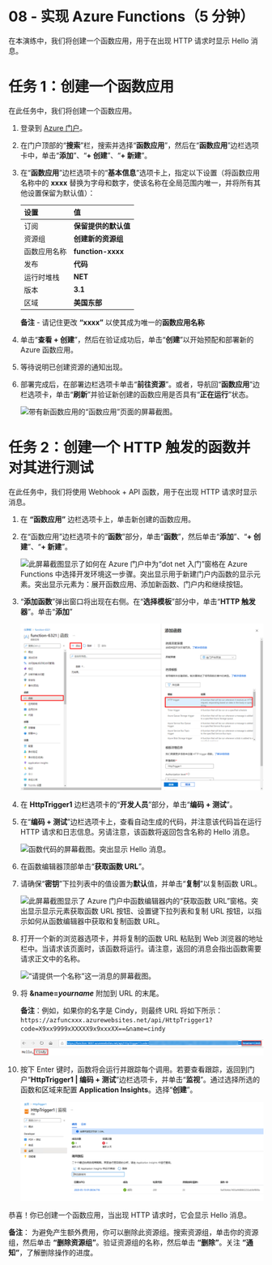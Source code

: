﻿---
wts:
    title: '08 - 实现 Azure Functions（5 分钟）'
    module: '模块 03：描述核心解决方案和管理工具'
---
# 08 - 实现 Azure Functions（5 分钟）

在本演练中，我们将创建一个函数应用，用于在出现 HTTP 请求时显示 Hello 消息。 

# 任务 1：创建一个函数应用 

在此任务中，我们将创建一个函数应用。

1. 登录到 [Azure 门户](https://portal.azure.com)。

2. 在门户顶部的“**搜索**”栏，搜索并选择“**函数应用**”，然后在“**函数应用**”边栏选项卡中，单击“**添加**”、“**+ 创建**”、“**+ 新建**”。

3. 在“**函数应用**”边栏选项卡的“**基本信息**”选项卡上，指定以下设置（将函数应用名称中的 **xxxx** 替换为字母和数字，使该名称在全局范围内唯一，并将所有其他设置保留为默认值）： 

    | 设置 | 值 |
    | -- | --|
    | 订阅 | **保留提供的默认值** |
    | 资源组 | **创建新的资源组** |
    | 函数应用名称 | **function-xxxx** |
    | 发布 | **代码** |
    | 运行时堆栈 | **NET** |
    | 版本 | **3.1** |
    | 区域 | **美国东部** |

    **备注** - 请记住更改 **“xxxx”** 以使其成为唯一的**函数应用名称**

4. 单击“**查看 + 创建**”，然后在验证成功后，单击“**创建**”以开始预配和部署新的 Azure 函数应用。

5. 等待说明已创建资源的通知出现。

6. 部署完成后，在部署边栏选项卡单击“**前往资源**”。或者，导航回“**函数应用**”边栏选项卡，单击“**刷新**”并验证新创建的函数应用是否具有“**正在运行**”状态。 

    ![带有新函数应用的“函数应用”页面的屏幕截图。](../images/0701.png)

# 任务 2：创建一个 HTTP 触发的函数并对其进行测试

在此任务中，我们将使用 Webhook + API 函数，用于在出现 HTTP 请求时显示消息。 

1. 在 **“函数应用”** 边栏选项卡上，单击新创建的函数应用。 

2. 在“函数应用”边栏选项卡的“**函数**”部分，单击“**函数**”，然后单击“**添加**”、“**+ 创建**”、“**+ 新建**”。

    ![此屏幕截图显示了如何在 Azure 门户中为“dot net 入门”窗格在 Azure Functions 中选择开发环境这一步骤。突出显示用于新建门户内函数的显示元素。突出显示元素为：展开函数应用、添加新函数、门户内和继续按钮。](../images/0702.png)

3. “**添加函数**”弹出窗口将出现在右侧。在“**选择模板**”部分中，单击“**HTTP 触发器**”。单击“**添加**” 

    ![此屏幕截图显示了如何在 Azure 门户中为“dot net 入门”窗格在 Azure Functions 中创建函数这一步骤。突出显示“HTTP 触发器”卡，以说明用于向 Azure 函数添加新 Webhook 的显示元素。](../images/0702a.png)

4. 在 **HttpTrigger1** 边栏选项卡的“**开发人员**”部分，单击“**编码 + 测试**”。 

5. 在“**编码 + 测试**”边栏选项卡上，查看自动生成的代码，并注意该代码旨在运行 HTTP 请求和日志信息。另请注意，该函数将返回包含名称的 Hello 消息。 

    ![函数代码的屏幕截图。突出显示 Hello 消息。](../images/0704.png)

6. 在函数编辑器顶部单击“**获取函数 URL**”。 

7. 请确保“**密钥**”下拉列表中的值设置为**默认**值，并单击“**复制**”以复制函数 URL。 

    ![此屏幕截图显示了 Azure 门户中函数编辑器内的“获取函数 URL”窗格。突出显示显示元素获取函数 URL 按钮、设置键下拉列表和复制 URL 按钮，以指示如何从函数编辑器中获取和复制函数 URL。](../images/0705.png)

8. 打开一个新的浏览器选项卡，并将复制的函数 URL 粘贴到 Web 浏览器的地址栏中。当请求该页面时，该函数将运行。请注意，返回的消息会指出函数需要请求正文中的名称。

    ![“请提供一个名称”这一消息的屏幕截图。](../images/0706.png)

9. 将 **&name=*yourname*** 附加到 URL 的末尾。

    **备注**：例如，如果你的名字是 Cindy，则最终 URL 将如下所示： `https://azfuncxxx.azurewebsites.net/api/HttpTrigger1?code=X9xx9999xXXXXX9x9xxxXX==&name=cindy`

    ![此屏幕截图显示了 Web 浏览器的地址栏中突出显示的函数 URL 和附加的示例用户名。此外，突出显示 hello 消息和用户名，以说明主浏览器窗口中函数的输出。](../images/0707.png)

10. 按下 Enter 键时，函数将会运行并跟踪每个调用。若要查看跟踪，返回到门户“**HttpTrigger1 \| 编码 + 测试**”边栏选项卡，并单击“**监视**”。通过选择所选的函数和区域来配置 **Application Insights**。选择“**创建**”。

    ![此屏幕截图显示了在 Azure 门户的函数编辑器中运行函数所产生的跟踪信息日志。](../images/0709.png) 

恭喜！你已创建一个函数应用，当出现 HTTP 请求时，它会显示 Hello 消息。 

**备注**： 为避免产生额外费用，你可以删除此资源组。搜索资源组，单击你的资源组，然后单击 **“删除资源组”**。验证资源组的名称，然后单击 **“删除”**。关注 **“通知”**，了解删除操作的进度。
